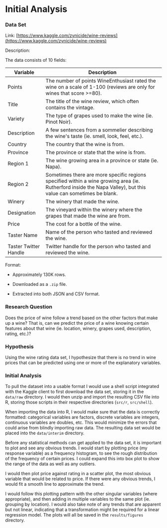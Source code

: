 # Initial Analysis

### Data Set

Link: [https://www.kaggle.com/zynicide/wine-reviews](https://www.kaggle.com/zynicide/wine-reviews)

Description:

The data consists of 10 fields:

| Variable | Description |
| ------------------ | ------------------------------------ |
| Points | The number of points WineEnthusiast rated the wine on a scale of 1-100 (reviews are only for wines that score >=80). |
| Title | The title of the wine review, which often contains the vintage. |
| Variety | The type of grapes used to make the wine (ie. Pinot Noir). |
| Description | A few sentences from a sommelier describing the wine's taste (ie. smell, look, feel, etc.). |
| Country | The country that the wine is from. |
| Province | The province or state that the wine is from. |
| Region 1 | The wine growing area in a province or state (ie. Napa). |
| Region 2 | Sometimes there are more specific regions specified within a wine growing area (ie. Rutherford inside the Napa Valley), but this value can sometimes be blank. |
| Winery | The winery that made the wine. |
| Designation | The vineyard within the winery where the grapes that made the wine are from. |
| Price | The cost for a bottle of the wine. |
| Taster Name | Name of the person who tasted and reviewed the wine. |
| Taster Twitter Handle | Twitter handle for the person who tasted and reviewed the wine. |

Format:

* Approximately 130K rows.

* Downloaded as a `.zip` file.

* Extracted into both JSON and CSV format.


### Research Question

Does the price of wine follow a trend based on the other factors that make up a wine? That is, can we predict the price of a wine knowing certain features about that wine (ie. location, winery, grapes used, description, rating, etc.)?

### Hypothesis

Using the wine rating data set, I hypothesize that there is no trend in wine prices that can be predicted using one or more of the explanatory variables.

### Initial Analysis

To pull the dataset into a usable format I would use a shell script integrated with the Kaggle client to first download the data set, storing it in the `data/raw` directory. I would then unzip and import the resulting CSV file into R, storing those scripts in their respective directories (`src/r`, `src/shell`).

When importing the data into R, I would make sure that the data is correctly formatted: categorical variables are factors, discrete variables are integers, continuous variables are doubles, etc. This would minimize the errors that could arise from blindly importing raw data. The resulting data set would be placed into the `data/interim` directory.

Before any statistical methods can get applied to the data set, it is important to plot and see any obvious trends. I would start by plotting price (my response variable) as a frequency histogram, to see the rough distribution of the frequency of certain prices. I could expand this into box plot to show the range of the data as well as any outliers.

I would then plot price against rating in a scatter plot, the most obvious variable that would be related to price. If there were any obvious trends, I would fit a smooth line to approximate the trend.

I would follow this plotting pattern with the other singular variables (where appropriate), and then adding in multiple variables to the same plot (ie. grouping by location). I would also take note of any trends that are apparent but not linear, indicating that a transformation might be required for a linear regression model. The plots will all be saved in the `results/figures` directory.

